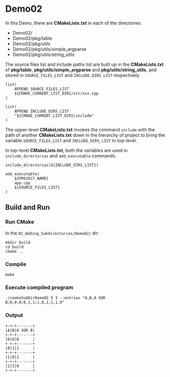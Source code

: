 # Demo02

In this Demo, there are **CMakeLists.txt** in each of the directories:
- Demo02/
- Demo02/pkg/table
- Demo02/pkg/utils
- Demo02/pkg/utils/simple_argparse
- Demo02/pkg/utils/string_utils

The source files list and include paths list are built up in the **CMakeLists.txt** of **pkg/table**, **pkg/utils/simple_argparse** and **pkg/utils/string_utils**, and stored in `SOURCE_FILES_LIST` and `INCLUDE_DIRS_LIST` respectively. 

```
list(
    APPEND SOURCE_FILES_LIST
    ${CMAKE_CURRENT_LIST_DIR}/src/xxx.cpp
)

list(
    APPEND INCLUDE_DIRS_LIST
    "${CMAKE_CURRENT_LIST_DIR}/include"
)
```

The upper-level **CMakeLists.txt** invokes the command `include` with the path of another **CMakeLists.txt** down in the hierarchy of project to bring the variable `SOURCE_FILES_LIST` and `INCLUDE_DIRS_LIST` to top-level. 

In top-level **CMakeLists.txt**, both the variables are used in `include_directories` and `add_executable` commands.  
```
include_directories(${INCLUDE_DIRS_LIST})

add_executable(
    ${PROJECT_NAME}
    app.cpp
    ${SOURCE_FILES_LIST}
)
```

## Build and Run

### Run CMake

In the `02_Adding_Subdirectories/Demo02/` dir: 

```
mkdir build
cd build
cmake ..
```

### Compile

```
make
```

### Execute compiled program

```
./cmakeSubDirDemo02 5 3 --entries "A,B,A XOR B;0,0,0;0,1,1;1,0,1;1,1,0"
```
### Output
```
+-+-+-------+
|A|B|A XOR B|
+-+-+-------+
|0|0|0      |
+-+-+-------+
|0|1|1      |
+-+-+-------+
|1|0|1      |
+-+-+-------+
|1|1|0      |
+-+-+-------+
```
